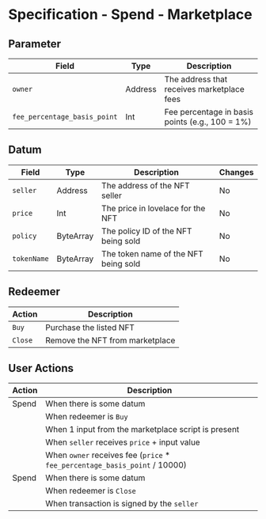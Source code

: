 # Specification - Spend - Marketplace

## Parameter

| Field                        | Type    | Description                                     |
| ---------------------------- | ------- | ----------------------------------------------- |
| `owner`                      | Address | The address that receives marketplace fees      |
| `fee_percentage_basis_point` | Int     | Fee percentage in basis points (e.g., 100 = 1%) |

## Datum

| Field       | Type      | Description                          | Changes |
| ----------- | --------- | ------------------------------------ | ------- |
| `seller`    | Address   | The address of the NFT seller        | No      |
| `price`     | Int       | The price in lovelace for the NFT    | No      |
| `policy`    | ByteArray | The policy ID of the NFT being sold  | No      |
| `tokenName` | ByteArray | The token name of the NFT being sold | No      |

## Redeemer

| Action  | Description                     |
| ------- | ------------------------------- |
| `Buy`   | Purchase the listed NFT         |
| `Close` | Remove the NFT from marketplace |

## User Actions

| Action | Description                                                                 |
| ------ | --------------------------------------------------------------------------- |
| Spend  | When there is some datum                                                    |
|        | When redeemer is `Buy`                                                      |
|        | When 1 input from the marketplace script is present                         |
|        | When `seller` receives `price` + input value                                |
|        | When `owner` receives fee (`price` \* `fee_percentage_basis_point` / 10000) |
| Spend  | When there is some datum                                                    |
|        | When redeemer is `Close`                                                    |
|        | When transaction is signed by the `seller`                                  |
